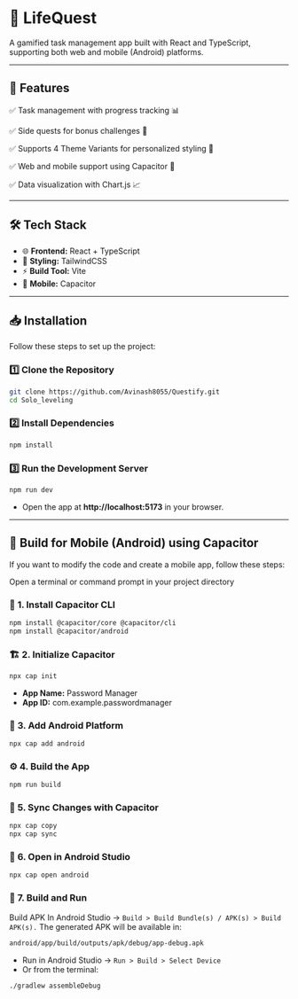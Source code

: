 
# 🎯 LifeQuest 
A gamified task management app built with React and TypeScript, supporting both web and mobile (Android) platforms. 

---

## 🚀 **Features**  
✅ Task management with progress tracking 📊

✅ Side quests for bonus challenges 🎯

✅ Supports 4 Theme Variants for personalized styling 🎨

✅ Web and mobile support using Capacitor 📱

✅ Data visualization with Chart.js 📈

---

## 🛠️ **Tech Stack**  
- 🌐 **Frontend:** React + TypeScript  
- 🎨 **Styling:** TailwindCSS  
- ⚡ **Build Tool:** Vite  
- 📲 **Mobile:** Capacitor  

---

## 📥 **Installation**  
Follow these steps to set up the project:

### 1️⃣ **Clone the Repository**  
```bash
git clone https://github.com/Avinash8055/Questify.git
cd Solo_leveling
```

### 2️⃣ **Install Dependencies**  
```bash
npm install
```

### 3️⃣ **Run the Development Server**  
```bash
npm run dev
```
- Open the app at **http://localhost:5173** in your browser.  

---

## 📲 **Build for Mobile (Android) using Capacitor**  
If you want to modify the code and create a mobile app, follow these steps:

Open a terminal or command prompt in your project directory

### 🧪 **1. Install Capacitor CLI**  
```bash
npm install @capacitor/core @capacitor/cli
npm install @capacitor/android 
```

### 🏗️ **2. Initialize Capacitor**  
```bash
npx cap init 
```
- **App Name:** Password Manager  
- **App ID:** com.example.passwordmanager  

### 📱 **3. Add Android Platform**  
```bash
npx cap add android
```

### ⚙️ **4. Build the App**  
```bash
npm run build 
```
 
### 🔄 **5. Sync Changes with Capacitor**  
```bash
npx cap copy
npx cap sync
```

### 🎯 **6. Open in Android Studio**  
```bash
npx cap open android
```

### 🚀 **7. Build and Run**  

Build APK
In Android Studio → `Build > Build Bundle(s) / APK(s) > Build APK(s).`
The generated APK will be available in:

```sh
android/app/build/outputs/apk/debug/app-debug.apk  
```

- Run in Android Studio → `Run > Build > Select Device`  
- Or from the terminal:  
```bash
./gradlew assembleDebug
```






